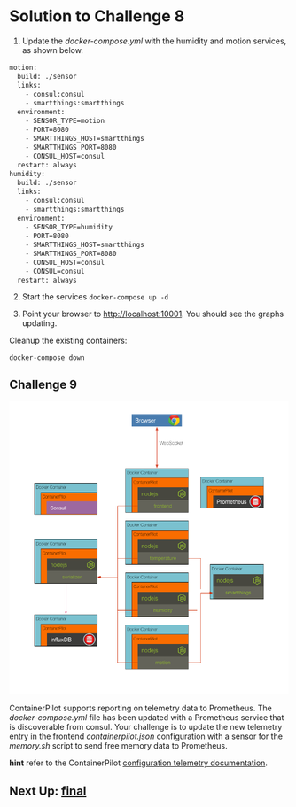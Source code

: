 # Solution to Challenge 8

1. Update the _docker-compose.yml_ with the humidity and motion services, as shown below.
```
motion:
  build: ./sensor
  links:
    - consul:consul
    - smartthings:smartthings
  environment:
    - SENSOR_TYPE=motion
    - PORT=8080
    - SMARTTHINGS_HOST=smartthings
    - SMARTTHINGS_PORT=8080
    - CONSUL_HOST=consul
  restart: always
humidity:
  build: ./sensor
  links:
    - consul:consul
    - smartthings:smartthings
  environment:
    - SENSOR_TYPE=humidity
    - PORT=8080
    - SMARTTHINGS_HOST=smartthings
    - SMARTTHINGS_PORT=8080
    - CONSUL_HOST=consul
    - CONSUL=consul
  restart: always
```

2. Start the services `docker-compose up -d`

3. Point your browser to [http://localhost:10001](). You should see the graphs updating.

Cleanup the existing containers:
```
docker-compose down
```

## Challenge 9

![image](../images/challenge9.png)

ContainerPilot supports reporting on telemetry data to Prometheus. The _docker-compose.yml_ file has been updated with a Prometheus service that is discoverable from consul. Your challenge is to update the new telemetry entry in the frontend _containerpilot.json_ configuration with a sensor for the _memory.sh_ script to send free memory data to Prometheus.

__hint__ refer to the ContainerPilot [configuration telemetry documentation](https://www.joyent.com/containerpilot/docs/telemetry).

## Next Up: [final](../final/README.md)
